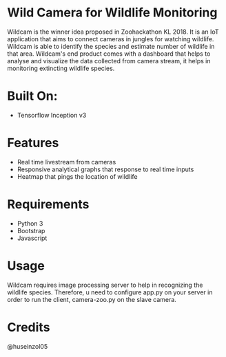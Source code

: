 # Wild Camera for Wildlife Monitoring 

Wildcam is the winner idea proposed in Zoohackathon KL 2018. It is an IoT application that aims to connect cameras in jungles for watching wildlife. Wildcam is able to identify the species and estimate number of wildlife in that area. Wildcam's end product comes with a dashboard that helps to analyse and visualize the data collected from camera stream, it helps in monitoring extincting wildlife species.

# Built On:
- Tensorflow Inception v3

# Features
- Real time livestream from cameras
- Responsive analytical graphs that response to real time inputs
- Heatmap that pings the location of wildlife

# Requirements
- Python 3
- Bootstrap
- Javascript

# Usage
Wildcam requires image processing server to help in recognizing the wildlife species. Therefore, u need to configure app.py on your server in order to run the client, camera-zoo.py on the slave camera.

# Credits
@huseinzol05

